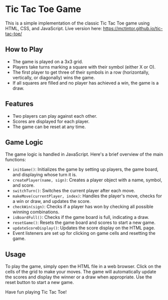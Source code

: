 # Tic Tac Toe Game

This is a simple implementation of the classic Tic Tac Toe game using HTML, CSS, and JavaScript.
Live version here: https://mctintor.github.io/tic-tac-toe/

## How to Play

- The game is played on a 3x3 grid.
- Players take turns marking a square with their symbol (either X or O).
- The first player to get three of their symbols in a row (horizontally, vertically, or diagonally) wins the game.
- If all squares are filled and no player has achieved a win, the game is a draw.

## Features

- Two players can play against each other.
- Scores are displayed for each player.
- The game can be reset at any time.

## Game Logic

The game logic is handled in JavaScript. Here's a brief overview of the main functions:

- `initGame()`: Initializes the game by setting up players, the game board, and displaying whose turn it is.
- `createPlayer(name, sign)`: Creates a player object with a name, symbol, and score.
- `switchTurn()`: Switches the current player after each move.
- `makeMove(currentPlayer, index)`: Handles the player's move, checks for a win or draw, and updates the score.
- `checkWin(sign)`: Checks if a player has won by checking all possible winning combinations.
- `isBoardFull()`: Checks if the game board is full, indicating a draw.
- `resetGame()`: Resets the game board and scores to start a new game.
- `updateScoreDisplay()`: Updates the score display on the HTML page.
- Event listeners are set up for clicking on game cells and resetting the game.

## Usage

To play the game, simply open the HTML file in a web browser. Click on the cells of the grid to make your moves. The game will automatically update the scores and display the winner or a draw when appropriate. Use the reset button to start a new game.

Have fun playing Tic Tac Toe!
